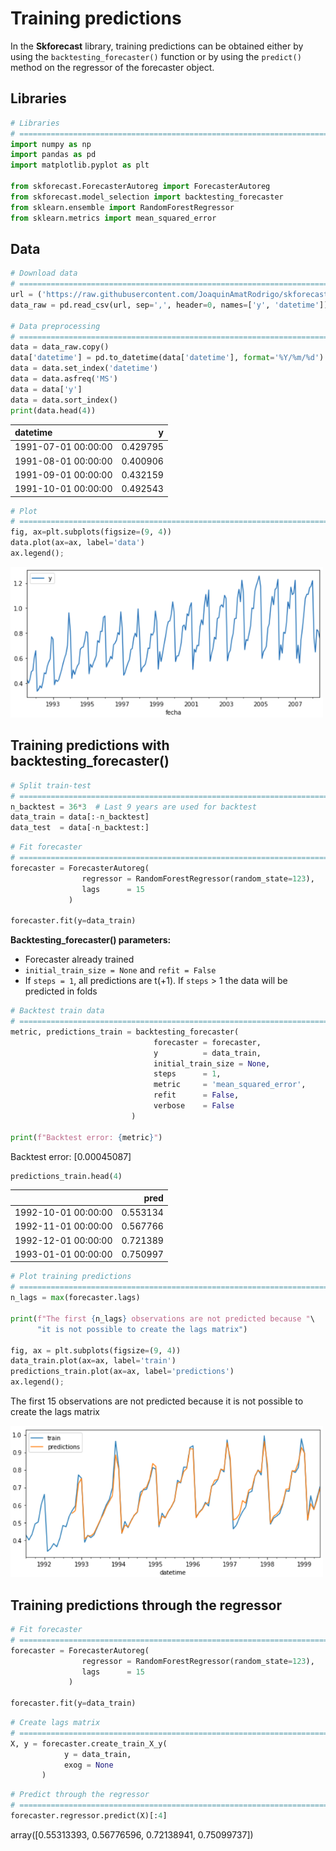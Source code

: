 # Training predictions

In the **Skforecast** library, training predictions can be obtained either by using the `backtesting_forecaster()` function or by using the `predict()` method on the regressor of the forecaster object.



## Libraries

``` python
# Libraries
# ==============================================================================
import numpy as np
import pandas as pd
import matplotlib.pyplot as plt

from skforecast.ForecasterAutoreg import ForecasterAutoreg
from skforecast.model_selection import backtesting_forecaster
from sklearn.ensemble import RandomForestRegressor
from sklearn.metrics import mean_squared_error
```

## Data

``` python
# Download data
# ==============================================================================
url = ('https://raw.githubusercontent.com/JoaquinAmatRodrigo/skforecast/master/data/h2o.csv')
data_raw = pd.read_csv(url, sep=',', header=0, names=['y', 'datetime'])

# Data preprocessing
# ==============================================================================
data = data_raw.copy()
data['datetime'] = pd.to_datetime(data['datetime'], format='%Y/%m/%d')
data = data.set_index('datetime')
data = data.asfreq('MS')
data = data['y']
data = data.sort_index()
print(data.head(4))
```

| datetime            |        y |
|:--------------------|---------:|
| 1991-07-01 00:00:00 | 0.429795 |
| 1991-08-01 00:00:00 | 0.400906 |
| 1991-09-01 00:00:00 | 0.432159 |
| 1991-10-01 00:00:00 | 0.492543 |

``` python
# Plot
# ==============================================================================
fig, ax=plt.subplots(figsize=(9, 4))
data.plot(ax=ax, label='data')
ax.legend();
```

<img src="../img/data_full_serie.png" style="width: 500px;">


## Training predictions with backtesting_forecaster()

``` python
# Split train-test
# ==============================================================================
n_backtest = 36*3  # Last 9 years are used for backtest
data_train = data[:-n_backtest]
data_test  = data[-n_backtest:]
```

``` python
# Fit forecaster
# ==============================================================================
forecaster = ForecasterAutoreg(
                regressor = RandomForestRegressor(random_state=123),
                lags      = 15 
             )

forecaster.fit(y=data_train)
```

**Backtesting_forecaster() parameters:**
+ Forecaster already trained
+ `initial_train_size = None` and `refit = False`
+ If `steps = 1`, all predictions are t(+1). If `steps` > 1 the data will be predicted in folds

``` python
# Backtest train data
# ==============================================================================
metric, predictions_train = backtesting_forecaster(
                                forecaster = forecaster,
                                y          = data_train,
                                initial_train_size = None,
                                steps      = 1,
                                metric     = 'mean_squared_error',
                                refit      = False,
                                verbose    = False
                           )

print(f"Backtest error: {metric}")
```

Backtest error: [0.00045087]

``` python
predictions_train.head(4)
```

|                     |     pred |
|:--------------------|---------:|
| 1992-10-01 00:00:00 | 0.553134 |
| 1992-11-01 00:00:00 | 0.567766 |
| 1992-12-01 00:00:00 | 0.721389 |
| 1993-01-01 00:00:00 | 0.750997 |

``` python
# Plot training predictions
# ==============================================================================
n_lags = max(forecaster.lags)

print(f"The first {n_lags} observations are not predicted because "\
      "it is not possible to create the lags matrix")

fig, ax = plt.subplots(figsize=(9, 4))
data_train.plot(ax=ax, label='train')
predictions_train.plot(ax=ax, label='predictions')
ax.legend();
```

The first 15 observations are not predicted because it is not possible to create the lags matrix

<img src="../img/training_predictions_backtesting_forecaster.png" style="width: 500px;">


## Training predictions through the regressor

``` python
# Fit forecaster
# ==============================================================================
forecaster = ForecasterAutoreg(
                regressor = RandomForestRegressor(random_state=123),
                lags      = 15 
             )

forecaster.fit(y=data_train)
```

``` python
# Create lags matrix
# ==============================================================================
X, y = forecaster.create_train_X_y(
            y = data_train, 
            exog = None
       )
```

``` python
# Predict through the regressor
# ==============================================================================
forecaster.regressor.predict(X)[:4]
```

array([0.55313393, 0.56776596, 0.72138941, 0.75099737])